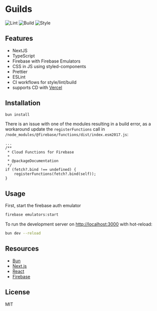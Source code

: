 # Guilds

![Lint](https://github.com/asoltd/guilds/actions/workflows/lint.yml/badge.svg)
![Build](https://github.com/asoltd/guilds/actions/workflows/build.yml/badge.svg)
![Style](https://github.com/asoltd/guilds/actions/workflows/style.yml/badge.svg)

## Features

- NextJS
- TypeScript
- Firebase with Firebase Emulators
- CSS in JS using styled-components
- Prettier
- ESLint
- CI workflows for style/lint/build
- supports CD with [Vercel](https://vercel.com/)

## Installation

```sh
bun install
```

There is an issue with one of the modules resulting in a build error, as a
workaround update the `registerFunctions` call in
`/node_modules/@firebase/functions/dist/index.esm2017.js`:

```tsx
...
/**
 * Cloud Functions for Firebase
 *
 * @packageDocumentation
 */
if (fetch?.bind !== undefined) {
    registerFunctions(fetch?.bind(self));
}
```

## Usage

First, start the firebase auth emulator

```sh
firebase emulators:start
```

To run the development server on [http://localhost:3000](http://localhost:3000)
with hot-reload:

```sh
bun dev --reload
```

## Resources

- [Bun](https://bun.sh)
- [Next.js](https://nextjs.org/docs)
- [React](https://reactjs.org/docs/getting-started.html)
- [Firebase](https://firebase.google.com/docs)

## License

MIT

